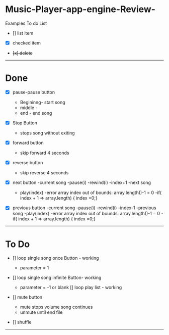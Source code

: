 # Music-Player-app-engine-Review-

Examples To do List
- [] list item
- [x] checked item
- <del>[x] delete </del>
---
# Done 
- [x] pause-pause button
  - Begininng- start song
  - middle - 
  - end - end song 
- [x] Stop Button
   - stops song without exiting
- [x] forward button
   - skip forward 4 seconds 
- [x] reverse button
   - skip reverse 4 seconds 
- [x] next button
-current song 
-pause(i)
-rewind(i)
-index+1
-next song
  - play(index)
  -error array index out of bounds: array.length()-1 = 0
  -if( index + 1 => array.length) { index =0;}

- [x]  previous button
-current song 
-pause(i)
-rewind(i)
-index-1
-previous song 
-play(index)
-error array index out of bounds: array.length()-1 = 0
  -if( index + 1 => array.length) { index =0;}
---
# To Do
- [] loop single song once Button - working
  - parameter = 1
- [] loop single song infinite Button-  working 
  - parameter = -1 or blank 
 [] loop play list - working 

- [] mute button 
   - mute stops volume song continues
   - unmute until end file 
- [] shuffle

---